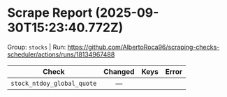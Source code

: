 # Scrape Report (2025-09-30T15:23:40.772Z)

Group: `stocks`  |  Run: https://github.com/AlbertoRoca96/scraping-checks-scheduler/actions/runs/18134967488

| Check | Changed | Keys | Error |
|---|:---:|:--|:--|
| `stock_ntdoy_global_quote` | — |  |  |

